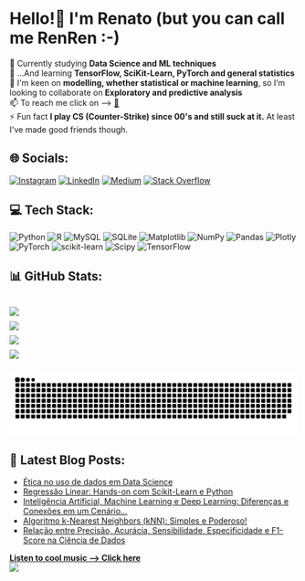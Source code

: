#  Hello!👋 I'm **Renato** (but you can call me RenRen :-)
🔭 Currently studying **Data Science and ML techniques**<br>🌱 ...And learning **TensorFlow, SciKit-Learn, PyTorch and general statistics**<br>👯  I'm keen on **modelling, whether statistical or machine learning**, so I’m looking to collaborate on **Exploratory and predictive analysis**<br>📫 To reach me click on --> **[📧](mailto:renatodc89@gmail.com)**<br>⚡ Fun fact **I play CS (Counter-Strike) since 00's and still suck at it.** At least I've made good friends though.

## 🌐 Socials:
[![Instagram](https://img.shields.io/badge/Instagram-%23E4405F.svg?logo=Instagram&logoColor=white)](https://instagram.com/itsrenatoc) [![LinkedIn](https://img.shields.io/badge/LinkedIn-%230077B5.svg?logo=linkedin&logoColor=white)](https://linkedin.com/in/rdcar) [![Medium](https://img.shields.io/badge/Medium-12100E?logo=medium&logoColor=white)](https://medium.com/@rdcar) [![Stack Overflow](https://img.shields.io/badge/-Stackoverflow-FE7A16?logo=stack-overflow&logoColor=white)](https://stackoverflow.com/users/28344980) 

## 💻 Tech Stack:
![Python](https://img.shields.io/badge/python-3670A0?style=plastic&logo=python&logoColor=ffdd54) ![R](https://img.shields.io/badge/r-%23276DC3.svg?style=plastic&logo=r&logoColor=white) ![MySQL](https://img.shields.io/badge/mysql-4479A1.svg?style=plastic&logo=mysql&logoColor=white) ![SQLite](https://img.shields.io/badge/sqlite-%2307405e.svg?style=plastic&logo=sqlite&logoColor=white) ![Matplotlib](https://img.shields.io/badge/Matplotlib-%23ffffff.svg?style=plastic&logo=Matplotlib&logoColor=black) ![NumPy](https://img.shields.io/badge/numpy-%23013243.svg?style=plastic&logo=numpy&logoColor=white) ![Pandas](https://img.shields.io/badge/pandas-%23150458.svg?style=plastic&logo=pandas&logoColor=white) ![Plotly](https://img.shields.io/badge/Plotly-%233F4F75.svg?style=plastic&logo=plotly&logoColor=white) ![PyTorch](https://img.shields.io/badge/PyTorch-%23EE4C2C.svg?style=plastic&logo=PyTorch&logoColor=white) ![scikit-learn](https://img.shields.io/badge/scikit--learn-%23F7931E.svg?style=plastic&logo=scikit-learn&logoColor=white) ![Scipy](https://img.shields.io/badge/SciPy-%230C55A5.svg?style=plastic&logo=scipy&logoColor=%white) ![TensorFlow](https://img.shields.io/badge/TensorFlow-%23FF6F00.svg?style=plastic&logo=TensorFlow&logoColor=white)

## 📊 GitHub Stats:
![](https://github-readme-stats.vercel.app/api?username=rdcar&theme=dark&hide_border=false&include_all_commits=true&count_private=false)\
![](https://github-readme-streak-stats.herokuapp.com/?user=rdcar&theme=dark&hide_border=false)\
![](https://github-readme-stats.vercel.app/api/top-langs/?username=rdcar&theme=dark&hide_border=false&include_all_commits=true&count_private=false&layout=compact)\
[![](https://visitcount.itsvg.in/api?id=rdcar&icon=5&color=0)](https://visitcount.itsvg.in)
---
![](https://raw.githubusercontent.com/platane/snk/output/github-contribution-grid-snake.svg)

## 📰 Latest Blog Posts:
<!-- BLOG-POST-LIST:START -->
- [Ética no uso de dados em Data Science](https://medium.com/@rdcar/%C3%A9tica-no-uso-de-dados-em-data-science-f2aa95e18d0a?source=rss-b4c40937f149------2)
- [Regressão Linear: Hands-on com Scikit-Learn e Python](https://medium.com/@rdcar/regress%C3%A3o-linear-hands-on-com-scikit-learn-e-python-cd8d33bfd297?source=rss-b4c40937f149------2)
- [Inteligência Artificial, Machine Learning e Deep Learning: Diferenças e Conexões em um Cenário…](https://medium.com/@rdcar/intelig%C3%AAncia-artificial-machine-learning-e-deep-learning-diferen%C3%A7as-e-conex%C3%B5es-em-um-cen%C3%A1rio-d10ed6a81602?source=rss-b4c40937f149------2)
- [Algoritmo k-Nearest Neighbors &lpar;kNN&rpar;: Simples e Poderoso!](https://medium.com/@rdcar/algoritmo-k-nearest-neighbors-knn-simples-e-poderoso-a9bbcdbf3d6c?source=rss-b4c40937f149------2)
- [Relação entre Precisão, Acurácia, Sensibilidade, Especificidade e F1-Score na Ciência de Dados](https://medium.com/@rdcar/entendendo-a-rela%C3%A7%C3%A3o-entre-precis%C3%A3o-acur%C3%A1cia-sensibilidade-e-f1-score-na-ci%C3%AAncia-de-dados-2fe5bc9e6ae1?source=rss-b4c40937f149------2)
<!-- BLOG-POST-LIST:END -->

[**Listen to cool music --> Click here**](https://www.youtube.com/watch?v=eVTXPUF4Oz4)<br/>
<img src="https://media.giphy.com/media/4oMoIbIQrvCjm/giphy.gif?cid=790b761140b3nehmvx0cguj5u7jzx71317e0mgazf6tap3p7&ep=v1_gifs_search&rid=giphy.gif&ct=g" width="30%" height="auto">
<!-- Proudly created with GPRM ( https://gprm.itsvg.in ) -->
